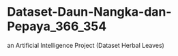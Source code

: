 # Dataset-Daun-Nangka-dan-Pepaya_366_354
an Artificial Intelligence Project (Dataset Herbal Leaves)
